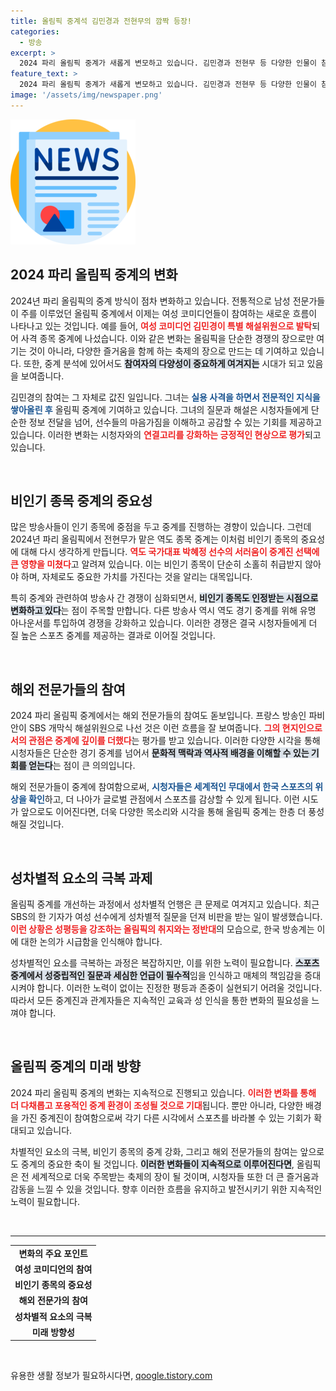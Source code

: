 ```yaml
---
title: 올림픽 중계석 김민경과 전현무의 깜짝 등장!
categories:
  - 방송
excerpt: >
  2024 파리 올림픽 중계가 새롭게 변모하고 있습니다. 김민경과 전현무 등 다양한 인물이 참여해 성 차별과 인기 종목 편향 중계를 비판하는 분위기. 과연 이 변화가 올림픽 중계에 어떤 영향을 미칠까요?
feature_text: >
  2024 파리 올림픽 중계가 새롭게 변모하고 있습니다. 김민경과 전현무 등 다양한 인물이 참여해 성 차별과 인기 종목 편향 중계를 비판하는 분위기. 과연 이 변화가 올림픽 중계에 어떤 영향을 미칠까요?
image: '/assets/img/newspaper.png'
---
```


<p><img src="/assets/img/newspaper.png" alt="kimp 속보" /></p>

<h2 data-ke-size="size26">2024 파리 올림픽 중계의 변화</h2>

<p data-ke-size="size16">2024년 파리 올림픽의 중계 방식이 점차 변화하고 있습니다. 전통적으로 남성 전문가들이 주를 이루었던 올림픽 중계에서 이제는 여성 코미디언들이 참여하는 새로운 흐름이 나타나고 있는 것입니다. 예를 들어, <b><span style="color: #ee2323;">여성 코미디언 김민경이 특별 해설위원으로 발탁</span></b>되어 사격 종목 중계에 나섰습니다. 이와 같은 변화는 올림픽을 단순한 경쟁의 장으로만 여기는 것이 아니라, 다양한 즐거움을 함께 하는 축제의 장으로 만드는 데 기여하고 있습니다. 또한, 중계 분석에 있어서도 <b><span style="background-color: #21538527;">참여자의 다양성이 중요하게 여겨지는</span></b> 시대가 되고 있음을 보여줍니다.</p>

<p data-ke-size="size16">김민경의 참여는 그 자체로 값진 일입니다. 그녀는 <b><span style="color: #1a5490;">실용 사격을 하면서 전문적인 지식을 쌓아올린 후</span></b> 올림픽 중계에 기여하고 있습니다. 그녀의 질문과 해설은 시청자들에게 단순한 정보 전달을 넘어, 선수들의 마음가짐을 이해하고 공감할 수 있는 기회를 제공하고 있습니다. 이러한 변화는 시청자와의 <b><span style="color: #ee2323;">연결고리를 강화하는 긍정적인 현상으로 평가</span></b>되고 있습니다.</p>

<p data-ke-size="size16">&nbsp;</p>

<h2 data-ke-size="size26">비인기 종목 중계의 중요성</h2>

<p data-ke-size="size16">많은 방송사들이 인기 종목에 중점을 두고 중계를 진행하는 경향이 있습니다. 그런데 2024년 파리 올림픽에서 전현무가 맡은 역도 종목 중계는 이처럼 비인기 종목의 중요성에 대해 다시 생각하게 만듭니다. <b><span style="color: #ee2323;">역도 국가대표 박혜정 선수의 서러움이 중계진 선택에 큰 영향을 미쳤다</span></b>고 알려져 있습니다. 이는 비인기 종목이 단순히 소홀히 취급받지 않아야 하며, 자체로도 중요한 가치를 가진다는 것을 알리는 대목입니다.</p>

<p data-ke-size="size16">특히 중계와 관련하여 방송사 간 경쟁이 심화되면서, <b><span style="background-color: #21538527;">비인기 종목도 인정받는 시점으로 변화하고 있다</span></b>는 점이 주목할 만합니다. 다른 방송사 역시 역도 경기 중계를 위해 유명 아나운서를 투입하여 경쟁을 강화하고 있습니다. 이러한 경쟁은 결국 시청자들에게 더 질 높은 스포츠 중계를 제공하는 결과로 이어질 것입니다.</p>

<p data-ke-size="size16">&nbsp;</p>

<h2 data-ke-size="size26">해외 전문가들의 참여</h2>

<p data-ke-size="size16">2024 파리 올림픽 중계에서는 해외 전문가들의 참여도 돋보입니다. 프랑스 방송인 파비안이 SBS 개막식 해설위원으로 나선 것은 이런 흐름을 잘 보여줍니다. <b><span style="color: #ee2323;">그의 현지인으로서의 관점은 중계에 깊이를 더했다</span></b>는 평가를 받고 있습니다. 이러한 다양한 시각을 통해 시청자들은 단순한 경기 중계를 넘어서 <b><span style="background-color: #21538527;">문화적 맥락과 역사적 배경을 이해할 수 있는 기회를 얻는다</span></b>는 점이 큰 의의입니다.</p>

<p data-ke-size="size16">해외 전문가들이 중계에 참여함으로써, <b><span style="color: #1a5490;">시청자들은 세계적인 무대에서 한국 스포츠의 위상을 확인</span></b>하고, 더 나아가 글로벌 관점에서 스포츠를 감상할 수 있게 됩니다. 이런 시도가 앞으로도 이어진다면, 더욱 다양한 목소리와 시각을 통해 올림픽 중계는 한층 더 풍성해질 것입니다.</p>

<p data-ke-size="size16">&nbsp;</p>

<h2 data-ke-size="size26">성차별적 요소의 극복 과제</h2>

<p data-ke-size="size16">올림픽 중계를 개선하는 과정에서 성차별적 언행은 큰 문제로 여겨지고 있습니다. 최근 SBS의 한 기자가 여성 선수에게 성차별적 질문을 던져 비판을 받는 일이 발생했습니다. <b><span style="color: #ee2323;">이런 상황은 성평등을 강조하는 올림픽의 취지와는 정반대</span></b>의 모습으로, 한국 방송계는 이에 대한 논의가 시급함을 인식해야 합니다. </p>

<p data-ke-size="size16">성차별적인 요소를 극복하는 과정은 복잡하지만, 이를 위한 노력이 필요합니다. <b><span style="background-color: #21538527;">스포츠 중계에서 성중립적인 질문과 세심한 언급이 필수적</span></b>임을 인식하고 매체의 책임감을 증대시켜야 합니다. 이러한 노력이 없이는 진정한 평등과 존중이 실현되기 어려울 것입니다. 따라서 모든 중계진과 관계자들은 지속적인 교육과 성 인식을 통한 변화의 필요성을 느껴야 합니다. </p>

<p data-ke-size="size16">&nbsp;</p>

<h2 data-ke-size="size26">올림픽 중계의 미래 방향</h2>

<p data-ke-size="size16">2024 파리 올림픽 중계의 변화는 지속적으로 진행되고 있습니다. <b><span style="color: #ee2323;">이러한 변화를 통해 더 다채롭고 포용적인 중계 환경이 조성될 것으로 기대</span></b>됩니다. 뿐만 아니라, 다양한 배경을 가진 중계진이 참여함으로써 각기 다른 시각에서 스포츠를 바라볼 수 있는 기회가 확대되고 있습니다.</p>

<p data-ke-size="size16">차별적인 요소의 극복, 비인기 종목의 중계 강화, 그리고 해외 전문가들의 참여는 앞으로도 중계의 중요한 축이 될 것입니다. <b><span style="background-color: #21538527;">이러한 변화들이 지속적으로 이루어진다면</span></b>, 올림픽은 전 세계적으로 더욱 주목받는 축제의 장이 될 것이며, 시청자들 또한 더 큰 즐거움과 감동을 느낄 수 있을 것입니다. 향후 이러한 흐름을 유지하고 발전시키기 위한 지속적인 노력이 필요합니다.</p>

<p data-ke-size="size16">&nbsp;</p>

<hr />

<table style="width: 100%;">
    <tbody>
        <tr>
            <td style="text-align: center; height: 17px;"><b>변화의 주요 포인트</b></td>
        </tr>
        <tr>
            <td style="text-align: center; height: 17px;"><b>여성 코미디언의 참여</b></td>
        </tr>
        <tr>
            <td style="text-align: center; height: 17px;"><b>비인기 종목의 중요성</b></td>
        </tr>
        <tr>
            <td style="text-align: center; height: 17px;"><b>해외 전문가의 참여</b></td>
        </tr>
        <tr>
            <td style="text-align: center; height: 17px;"><b>성차별적 요소의 극복</b></td>
        </tr>
        <tr>
            <td style="text-align: center; height: 17px;"><b>미래 방향성</b></td>
        </tr>
    </tbody>
</table> 

<p data-ke-size="size16">&nbsp;</p>
유용한 생활 정보가 필요하시다면, <a href="https://qoogle.tistory.com" rel="dofollow">qoogle.tistory.com</a>


